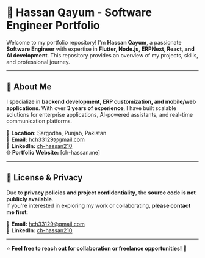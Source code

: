 # 🚀 Hassan Qayum - Software Engineer Portfolio

Welcome to my portfolio repository! I'm **Hassan Qayum**, a passionate **Software Engineer** with expertise in **Flutter, Node.js, ERPNext, React, and AI development**. This repository provides an overview of my projects, skills, and professional journey.

---

## 🔹 About Me

I specialize in **backend development, ERP customization, and mobile/web applications**. With over **3 years of experience**, I have built scalable solutions for enterprise applications, AI-powered assistants, and real-time communication platforms.

📍 **Location:** Sargodha, Punjab, Pakistan  
📧 **Email:** [hch33129@gmail.com](mailto:hch33129@gmail.com)  
🔗 **LinkedIn:** [ch-hassan210](https://www.linkedin.com/in/ch-hassan210/)  
🌐 **Portfolio Website:** [ch-hassan.me]  

---

## 📜 License & Privacy

Due to **privacy policies and project confidentiality**, the **source code is not publicly available**.  
If you're interested in exploring my work or collaborating, **please contact me first**:

📧 **Email:** [hch33129@gmail.com](mailto:hch33129@gmail.com)  
🔗 **LinkedIn:** [ch-hassan210](https://www.linkedin.com/in/ch-hassan210/)

---

⭐ **Feel free to reach out for collaboration or freelance opportunities!** 🚀
